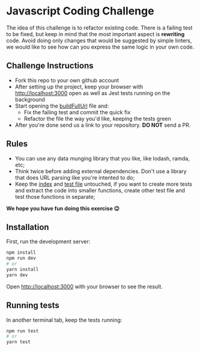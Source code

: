 # Javascript Coding Challenge

The idea of this challenge is to refactor existing code.
There is a failing test to be fixed, but keep in mind that the most important aspect is **rewriting** code.
Avoid doing only changes that would be suggested by simple linters, we would like to see how can you express the same logic in your own code.

## Challenge Instructions

- Fork this repo to your own github account
- After setting up the project, keep your browser with [http://localhost:3000](http://localhost:3000) open as well as Jest tests running on the background
- Start opening the [buildFullUrl](lib/buildFullUrl.ts) file and:
  - Fix the failing test and commit the quick fix
  - Refactor the file the way you'd like, keeping the tests green
- After you're done send us a link to your repository. **DO NOT** send a PR.

## Rules

- You can use any data munging library that you like, like lodash, ramda, etc;
- Think twice before adding external dependencies. Don't use a library that does URL parsing like you're intented to do;
- Keep the [index](pages/index.tsx) and [test file](lib/__tests__/buildFullUrl.test.js) untouched, if you want to create more tests and extract the code into smaller functions, create other test file and test those functions in separate;

**We hope you have fun doing this exercise 😉**


## Installation

First, run the development server:

```bash
npm install
npm run dev
# or
yarn install
yarn dev
```

Open [http://localhost:3000](http://localhost:3000) with your browser to see the result.

## Running tests

In another terminal tab, keep the tests running:

```bash
npm run test
# or
yarn test
```
